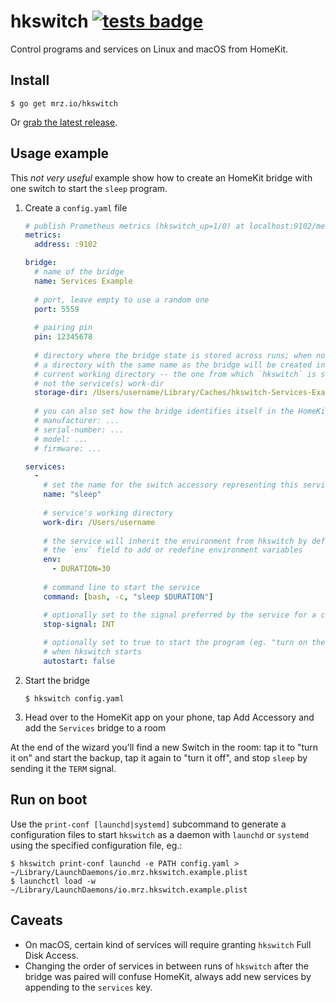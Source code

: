 hkswitch [![tests badge][tests-badge]][tests-page]
===

Control programs and services on Linux and macOS from HomeKit.

Install
---

```shell
$ go get mrz.io/hkswitch 
```

Or [grab the latest release][rel].

Usage example
---

This _not very useful_ example show how to create an HomeKit bridge with one switch to start the `sleep` program.

1. Create a `config.yaml` file

    ```yaml
    # publish Prometheus metrics (hkswitch_up=1/0) at localhost:9102/metrics .
    metrics:
      address: :9102
   
    bridge:
      # name of the bridge
      name: Services Example
      
      # port, leave empty to use a random one
      port: 5559
      
      # pairing pin
      pin: 12345678
      
      # directory where the bridge state is stored across runs; when not set, 
      # a directory with the same name as the bridge will be created in the
      # current working directory -- the one from which `hkswitch` is started,
      # not the service(s) work-dir
      storage-dir: /Users/username/Library/Caches/hkswitch-Services-Examples
      
      # you can also set how the bridge identifies itself in the HomeKit app
      # manufacturer: ...
      # serial-number: ...
      # model: ...
      # firmware: ...

    services:
      - 
        # set the name for the switch accessory representing this service
        name: "sleep"
        
        # service's working directory
        work-dir: /Users/username
        
        # the service will inherit the environment from hkswitch by default, use
        # the `env` field to add or redefine environment variables
        env: 
          - DURATION=30
          
        # command line to start the service
        command: [bash, -c, "sleep $DURATION"]
   
        # optionally set to the signal preferred by the service for a clean shutdown
        stop-signal: INT
        
        # optionally set to true to start the program (eg. "turn on the switch")
        # when hkswitch starts
        autostart: false
    ```
   
2. Start the bridge
   
   ```shell
   $ hkswitch config.yaml
   ```

3. Head over to the HomeKit app on your phone, tap Add Accessory and add the `Services` bridge to a room
   
At the end of the wizard you'll find a new Switch in the room: tap it to "turn it on" and start the backup, tap it
again to "turn it off", and stop `sleep` by sending it the `TERM` signal.

Run on boot
---

Use the `print-conf [launchd|systemd]` subcommand to generate a configuration files to start `hkswitch` as
a daemon with `launchd` or `systemd` using the specified configuration file, eg.:

```shell
$ hkswitch print-conf launchd -e PATH config.yaml > ~/Library/LaunchDaemons/io.mrz.hkswitch.example.plist
$ launchctl load -w ~/Library/LaunchDaemons/io.mrz.hkswitch.example.plist
```

Caveats
---

- On macOS, certain kind of services will require granting `hkswitch` Full Disk Access.
- Changing the order of services in between runs of `hkswitch` after the bridge was paired will
  confuse HomeKit, always add new services by appending to the `services` key.

[tests-badge]: https://github.com/marzocchi/hkswitch/actions/workflows/test.yaml/badge.svg
[tests-page]: https://github.com/marzocchi/hkswitch/actions/workflows/test.yaml
[rel]: https://github.com/marzocchi/hkswitch/releases/latest
